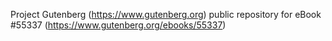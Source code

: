Project Gutenberg (https://www.gutenberg.org) public repository for
eBook #55337 (https://www.gutenberg.org/ebooks/55337)
